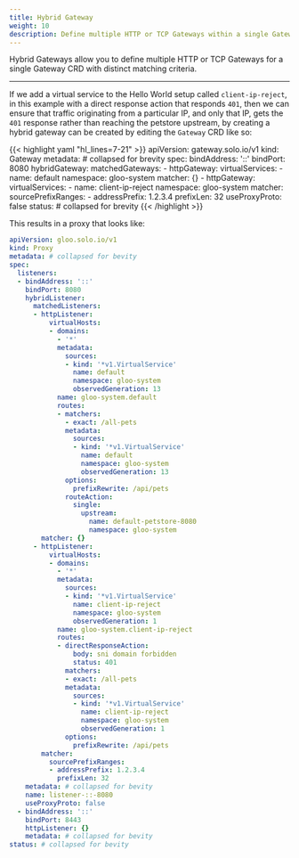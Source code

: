 ```yaml
---
title: Hybrid Gateway
weight: 10
description: Define multiple HTTP or TCP Gateways within a single Gateway CRD
---
```


Hybrid Gateways allow you to define multiple HTTP or TCP Gateways for a single Gateway CRD with distinct matching criteria.

---

If we add a virtual service to the Hello World setup called `client-ip-reject`, in this example with a direct response action that responds `401`, then we can ensure that traffic originating from a particular IP, and only that IP, gets the `401` response rather than reaching the petstore upstream, by creating a hybrid gateway can be created by editing the `Gateway` CRD like so:

{{< highlight yaml "hl_lines=7-21" >}}
apiVersion: gateway.solo.io/v1
kind: Gateway
metadata: # collapsed for brevity
spec:
  bindAddress: '::'
  bindPort: 8080
  hybridGateway:
    matchedGateways:
      - httpGateway:
          virtualServices:
            - name: default
              namespace: gloo-system
        matcher: {}
      - httpGateway:
          virtualServices:
            - name: client-ip-reject
              namespace: gloo-system
        matcher:
          sourcePrefixRanges:
            - addressPrefix: 1.2.3.4
              prefixLen: 32
  useProxyProto: false
status: # collapsed for brevity
{{< /highlight >}}

This results in a proxy that looks like:

```yaml
apiVersion: gloo.solo.io/v1
kind: Proxy
metadata: # collapsed for bevity
spec:
  listeners:
  - bindAddress: '::'
    bindPort: 8080
    hybridListener:
      matchedListeners:
      - httpListener:
          virtualHosts:
          - domains:
            - '*'
            metadata:
              sources:
              - kind: '*v1.VirtualService'
                name: default
                namespace: gloo-system
                observedGeneration: 13
            name: gloo-system.default
            routes:
            - matchers:
              - exact: /all-pets
              metadata:
                sources:
                - kind: '*v1.VirtualService'
                  name: default
                  namespace: gloo-system
                  observedGeneration: 13
              options:
                prefixRewrite: /api/pets
              routeAction:
                single:
                  upstream:
                    name: default-petstore-8080
                    namespace: gloo-system
        matcher: {}
      - httpListener:
          virtualHosts:
          - domains:
            - '*'
            metadata:
              sources:
              - kind: '*v1.VirtualService'
                name: client-ip-reject
                namespace: gloo-system
                observedGeneration: 1
            name: gloo-system.client-ip-reject
            routes:
            - directResponseAction:
                body: sni domain forbidden
                status: 401
              matchers:
              - exact: /all-pets
              metadata:
                sources:
                - kind: '*v1.VirtualService'
                  name: client-ip-reject
                  namespace: gloo-system
                  observedGeneration: 1
              options:
                prefixRewrite: /api/pets
        matcher:
          sourcePrefixRanges:
          - addressPrefix: 1.2.3.4
            prefixLen: 32
    metadata: # collapsed for bevity
    name: listener-::-8080
    useProxyProto: false
  - bindAddress: '::'
    bindPort: 8443
    httpListener: {}
    metadata: # collapsed for bevity
status: # collapsed for bevity
```